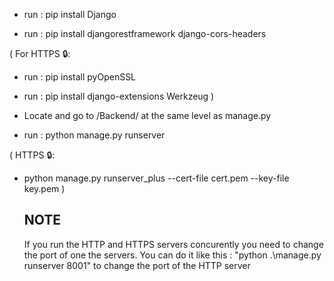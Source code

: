 - run : pip install Django

- run : pip install djangorestframework django-cors-headers

( For HTTPS 🔒:
- run : pip install pyOpenSSL
  
- run : pip install django-extensions Werkzeug
)
  
- Locate and go to /Backend/ at the same level as manage.py

- run : python manage.py runserver

( HTTPS 🔒:
- python manage.py runserver_plus --cert-file cert.pem --key-file key.pem )

  ## NOTE ##
  
  If you run the HTTP and HTTPS servers concurently you need to change the port of one the servers.
  You can do it like this : "python .\manage.py runserver 8001" to change the port of the HTTP server
